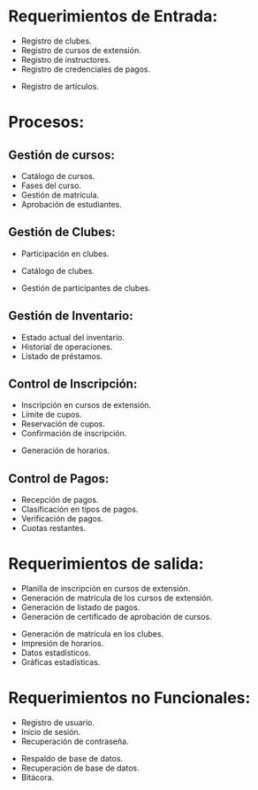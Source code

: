# Requerimientos de Entrada:
  * Registro de clubes.
  * Registro de cursos de extensión.
  * Registro de instructores.
  * Registro de credenciales de pagos.
  - Registro de artículos.

# Procesos:

  ## Gestión de cursos:
  * Catálogo de cursos.
  * Fases del curso.
  * Gestión de matrícula.
  * Aprobación de estudiantes.

  ## Gestión de Clubes:
  - Participación en clubes.
  * Catálogo de clubes.
  - Gestión de participantes de clubes.

  ## Gestión de Inventario:
  - Estado actual del inventario.
  - Historial de operaciones.
  - Listado de préstamos.

  ## Control de Inscripción:
  * Inscripción en cursos de extensión.
  * Límite de cupos.
  * Reservación de cupos.
  * Confirmación de inscripción.
  - Generación de horarios.

  ## Control de Pagos:
  * Recepción de pagos.
  * Clasificación en tipos de pagos.
  * Verificación de pagos.
  * Cuotas restantes.

# Requerimientos de salida:
  * Planilla de inscripción en cursos de extensión.
  * Generación de matrícula de los cursos de extensión.
  * Generación de listado de pagos.
  * Generación de certificado de aprobación de cursos.
  - Generación de matrícula en los clubes.
  - Impresión de horarios.
  - Datos estadísticos.
  - Gráficas estadísticas.

# Requerimientos no Funcionales:
  * Registro de usuario.
  * Inicio de sesión.
  * Recuperación de contraseña.
  - Respaldo de base de datos.
  - Recuperación de base de datos.
  - Bitácora.
